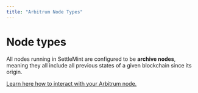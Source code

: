 ```yaml
---
title: "Arbitrum Node Types"
---
```


# Node types

All nodes running in SettleMint are configured to be **archive nodes**, meaning they all include all previous states of a given blockchain since its origin.

[Learn here how to interact with your Arbitrum node.](3_arbitrum-connect-to-a-node.md)
